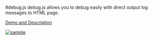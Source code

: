 #debug.js
debug.js allows you to debug easily with direct output log messages to HTML page.

[Demo and Description](http://debugjs.net/ "debug.js demo page")

[ ![sample](http://debugjs.net/sample.png) ](http://debugjs.net/ "Live demo")

